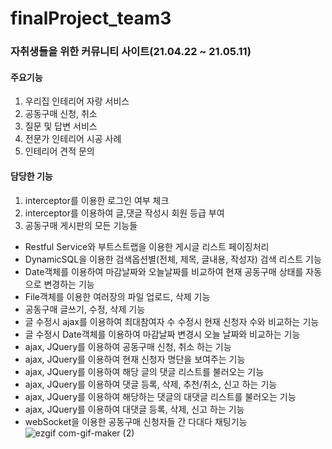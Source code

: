 # finalProject_team3

### 자취생들을 위한 커뮤니티 사이트(21.04.22 ~ 21.05.11)

#### 주요기능
1. 우리집 인테리어 자랑 서비스
2. 공동구매 신청, 취소
3. 질문 및 답변 서비스
4. 전문가 인테리어 시공 사례
5. 인테리어 견적 문의

#### 담당한 기능
1. interceptor를 이용한 로그인 여부 체크
2. interceptor를 이용하여 글,댓글 작성시 회원 등급 부여
3. 공동구매 게시판의 모든 기능들
- Restful Service와 부트스트랩을 이용한 게시글 리스트 페이징처리
- DynamicSQL을 이용한 검색옵션별(전체, 제목, 글내용, 작성자) 검색 리스트 기능
- Date객체를 이용하여 마감날짜와 오늘날짜를 비교하여 현재 공동구매 상태를 자동으로 변경하는 기능
- File객체를 이용한 여러장의 파일 업로드, 삭제 기능
- 공동구매 글쓰기, 수정, 삭제 기능
- 글 수정시 ajax를 이용하여 최대참여자 수 수정시 현재 신청자 수와 비교하는 기능
- 글 수정시 Date객체를 이용하여 마감날짜 변경시 오늘 날짜와 비교하는 기능
- ajax, JQuery를 이용하여 공동구매 신청, 취소 하는 기능
- ajax, JQuery를 이용하여 현재 신청자 명단을 보여주는 기능
- ajax, JQuery를 이용하여 해당 글의 댓글 리스트를 불러오는 기능
- ajax, JQuery를 이용하여 댓글 등록, 삭제, 추천/취소, 신고 하는 기능
- ajax, JQuery를 이용하여 해당하는 댓글의 대댓글 리스트를 불러오는 기능
- ajax, JQuery를 이용하여 대댓글 등록, 삭제, 신고 하는 기능
- webSocket을 이용한 공동구매 신청자들 간 다대다 채팅기능
![ezgif com-gif-maker (2)](https://user-images.githubusercontent.com/79694352/120543787-acfd9280-c427-11eb-98bb-2aa3ea1c47fb.gif)

